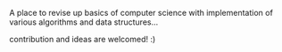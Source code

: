 


A place to revise up basics of computer science with implementation of various algorithms and data structures...

contribution and ideas are welcomed! :)


